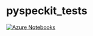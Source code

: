# pyspeckit_tests

[![Azure Notebooks](https://notebooks.azure.com/launch.svg)](https://notebooks.azure.com/jacopo-chevallard/projects/pyspeckit-tests)
